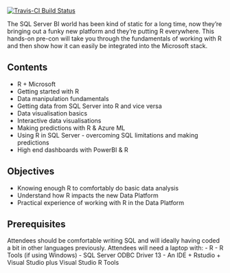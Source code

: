 <!-- README.md is generated from README.Rmd. Please edit that file -->
[![Travis-CI Build Status](https://travis-ci.org/stephlocke/RMSFTDP.svg?branch=master)](https://travis-ci.org/stephlocke/RMSFTDP)

The SQL Server BI world has been kind of static for a long time, now they’re bringing out a funky new platform and they’re putting R everywhere. This hands-on pre-con will take you through the fundamentals of working with R and then show how it can easily be integrated into the Microsoft stack.

Contents
--------

-   R + Microsoft
-   Getting started with R
-   Data manipulation fundamentals
-   Getting data from SQL Server into R and vice versa
-   Data visualisation basics
-   Interactive data visualisations
-   Making predictions with R & Azure ML
-   Using R in SQL Server - overcoming SQL limitations and making predictions
-   High end dashboards with PowerBI & R

Objectives
----------

-   Knowing enough R to comfortably do basic data analysis
-   Understand how R impacts the new Data Platform
-   Practical experience of working with R in the Data Platform

Prerequisites
-------------

Attendees should be comfortable writing SQL and will ideally having coded a bit in other languages previously. Attendees will need a laptop with: - R - R Tools (if using Windows) - SQL Server ODBC Driver 13 - An IDE + Rstudio + Visual Studio plus Visual Studio R Tools
